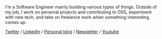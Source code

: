 I'm a Software Engineer mainly building various types of things. Outside of my job, I work on personal projects and contributing to OSS, experiment with new tech, and take on freelance work when something interesting comes up.

[Twitter](https://twitter.com/tornikegomareli) / [LinkedIn](https://linkedin.com/in/tornike-gomareli) / [Personal blog](https://www.pipecraft.me/) / [Newsletter](https://tornikegomareli.substack.com/) / [Youtube](https://www.youtube.com/@Devtherapy)

